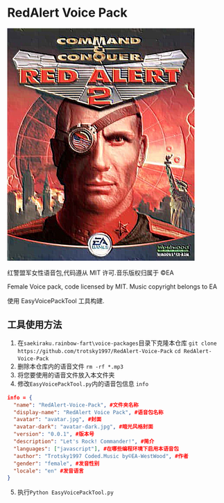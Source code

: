 # RedAlert Voice Pack

![Avatar](avatar.jpg)

红警盟军女性语音包,代码遵从 MIT 许可.音乐版权归属于 ©EA

Female Voice pack, code licensed by MIT. Music copyright belongs to EA

使用 EasyVoicePackTool 工具构建.

## 工具使用方法

1. 在`saekiraku.rainbow-fart\voice-packages`目录下克隆本仓库 `git clone https://github.com/trotsky1997/RedAlert-Voice-Pack`
`cd RedAlert-Voice-Pack` 
2. 删除本仓库内的语音文件 `rm -rf *.mp3` 
3. 将您要使用的语音文件放入本文件夹 
4. 修改`EasyVoicePackTool.py`内的语音包信息 `info`

```json
info = {
  "name": "RedAlert-Voice-Pack", #文件夹名称
  "display-name": "RedAlert Voice Pack", #语音包名称
  "avatar": "avatar.jpg", #封面
  "avatar-dark": "avatar-dark.jpg", #暗光风格封面
  "version": "0.0.1", #版本号
  "description": "Let's Rock! Commander!", #简介
  "languages": ["javascript"], #在哪些编程环境下启用本语音包
  "author": "Trotsky1997 Coded.Music by©EA-WestWood", #作者
  "gender": "female", #发音性别
  "locale": "en" #发音语言
}
```

5. 执行`Python EasyVoicePackTool.py`

